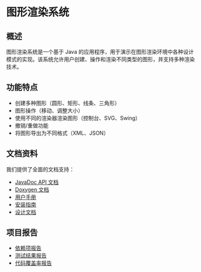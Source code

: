 # 图形渲染系统

## 概述

图形渲染系统是一个基于 Java 的应用程序，用于演示在图形渲染环境中各种设计模式的实现。该系统允许用户创建、操作和渲染不同类型的图形，并支持多种渲染技术。

## 功能特点

- 创建多种图形（圆形、矩形、线条、三角形）
- 图形操作（移动、调整大小）
- 使用不同的渲染器渲染图形（控制台、SVG、Swing）
- 撤销/重做功能
- 将图形导出为不同格式（XML、JSON）


## 文档资料

我们提供了全面的文档支持：

- [JavaDoc API 文档](javadoc/index.html)
- [Doxygen 文档](doxygen/html/index.html)
- [用户手册](../doc/UserManual.md)
- [安装指南](../doc/InstallationGuide.md)
- [设计文档](../doc/DesignDocument.md)

## 项目报告

- [依赖项报告](dependencies.html)
- [测试结果报告](surefire-report.html)
- [代码覆盖率报告](jacoco/index.html)